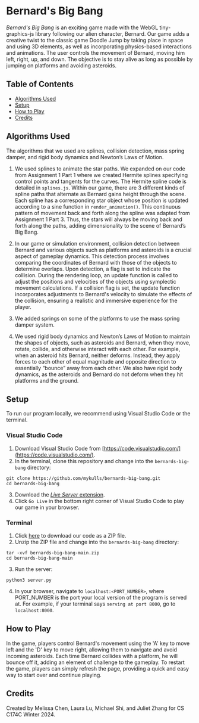 # Bernard's Big Bang
*Bernard's Big Bang* is an exciting game made with the WebGL tiny-graphics-js library following our alien character, Bernard. Our game adds a creative twist to the classic game Doodle Jump by taking place in space and using 3D elements, as well as incorporating physics-based interactions and animations. The user controls the movement of Bernard, moving him left, right, up, and down. The objective is to stay alive as long as possible by jumping on platforms and avoiding asteroids. 

## Table of Contents
- [Algorithms Used](https://github.com/mykulls/bernards-big-bang/#algorithms-used)
- [Setup](https://github.com/mykulls/bernards-big-bang/#setup)
- [How to Play](https://github.com/mykulls/bernards-big-bang/#how-to-play)
- [Credits](https://github.com/mykulls/bernards-big-bang/#credits)

## Algorithms Used
The algorithms that we used are splines, collision detection, mass spring damper, and rigid body dynamics and Newton’s Laws of Motion.

1. We used splines to animate the star paths. We expanded on our code from Assignment 1 Part 1 where we created Hermite splines specifying control points and tangents for the curves. The Hermite spline code is detailed in `splines.js`. Within our game, there are 3 different kinds of spline paths that alternate as Bernard gains height through the scene. Each spline has a corresponding star object whose position is updated according to a sine function in `render_animation()`. This continuous pattern of movement back and forth along the spline was adapted from Assignment 1 Part 3. Thus, the stars will always be moving back and forth along the paths, adding dimensionality to the scene of Bernard’s Big Bang.

2. In our game or simulation environment, collision detection between Bernard and various objects such as platforms and asteroids is a crucial aspect of gameplay dynamics. This detection process involves comparing the coordinates of Bernard with those of the objects to determine overlaps. Upon detection, a flag is set to indicate the collision. During the rendering loop, an update function is called to adjust the positions and velocities of the objects using symplectic movement calculations. If a collision flag is set, the update function incorporates adjustments to Bernard's velocity to simulate the effects of the collision, ensuring a realistic and immersive experience for the player.

3. We added springs on some of the platforms to use the mass spring damper system. 

4. We used rigid body dynamics and Newton’s Laws of Motion to maintain the shapes of objects, such as asteroids and Bernard, when they move, rotate, collide, and otherwise interact with each other. For example, when an asteroid hits Bernard, neither deforms. Instead, they apply forces to each other of equal magnitude and opposite direction to essentially “bounce” away from each other. We also have rigid body dynamics, as the asteroids and Bernard do not deform when they hit platforms and the ground.

## Setup
To run our program locally, we recommend using Visual Studio Code or the terminal.

### Visual Studio Code
1. Download Visual Studio Code from [https://code.visualstudio.com/](https://code.visualstudio.com/).
2. In the terminal, clone this repository and change into the `bernards-big-bang` directory:
```
git clone https://github.com/mykulls/bernards-big-bang.git
cd bernards-big-bang
```
3. Download the [_Live Server_ extension](https://marketplace.visualstudio.com/items?itemName=ritwickdey.LiveServer).
4. Click `Go Live` in the bottom right corner of Visual Studio Code to play our game in your browser.

### Terminal
1. Click [here](https://github.com/mykulls/bernards-big-bang/archive/refs/heads/main.zip) to download our code as a ZIP file.
2. Unzip the ZIP file and change into the `bernards-big-bang` directory:
```
tar -xvf bernards-big-bang-main.zip
cd bernards-big-bang-main
```
3. Run the server:
```
python3 server.py
```
4. In your browser, navigate to `localhost:<PORT_NUMBER>`, where PORT_NUMBER is the port your local version of the program is served at. For example, if your terminal says `serving at port 8000`, go to `localhost:8000`.

## How to Play

In the game, players control Bernard's movement using the 'A' key to move left and the 'D' key to move right, allowing them to navigate and avoid incoming asteroids. Each time Bernard collides with a platform, he will bounce off it, adding an element of challenge to the gameplay. To restart the game, players can simply refresh the page, providing a quick and easy way to start over and continue playing. 

## Credits
Created by Melissa Chen, Laura Lu, Michael Shi, and Juliet Zhang for CS C174C Winter 2024.
